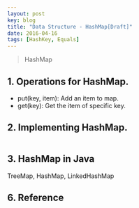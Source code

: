 ```yaml
---
layout: post
key: blog
title: "Data Structure - HashMap[Draft]"
date: 2016-04-16
tags: [HashKey, Equals]
---
```


> HashMap

## 1. Operations for HashMap.
* put(key, item): Add an item to map.
* get(key): Get the item of specific key.

## 2. Implementing HashMap.
```java
```

## 3. HashMap in Java
TreeMap, HashMap, LinkedHashMap

## 6. Reference
